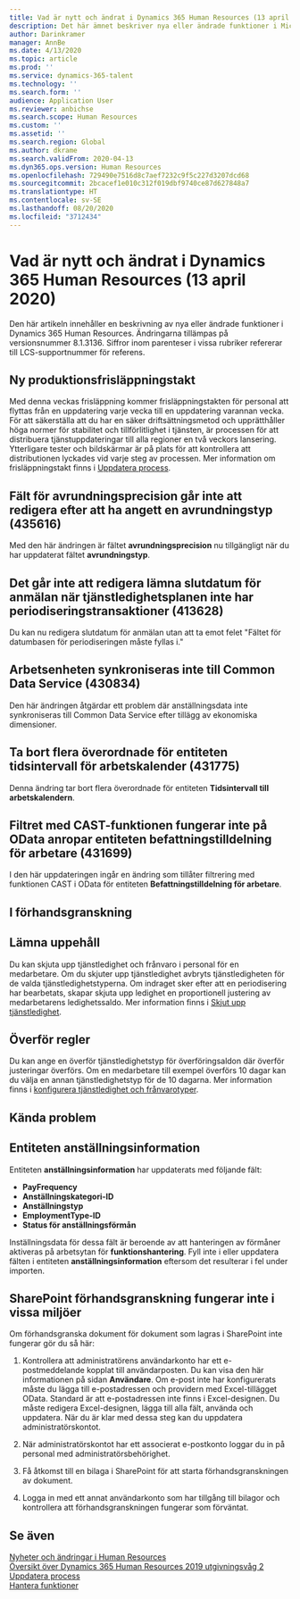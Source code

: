 ```yaml
---
title: Vad är nytt och ändrat i Dynamics 365 Human Resources (13 april 2020)
description: Det här ämnet beskriver nya eller ändrade funktioner i Microsoft Dynamics 365 Human Resources för 13 april 2020.
author: Darinkramer
manager: AnnBe
ms.date: 4/13/2020
ms.topic: article
ms.prod: ''
ms.service: dynamics-365-talent
ms.technology: ''
ms.search.form: ''
audience: Application User
ms.reviewer: anbichse
ms.search.scope: Human Resources
ms.custom: ''
ms.assetid: ''
ms.search.region: Global
ms.author: dkrame
ms.search.validFrom: 2020-04-13
ms.dyn365.ops.version: Human Resources
ms.openlocfilehash: 729490e7516d8c7aef7232c9f5c227d3207dcd68
ms.sourcegitcommit: 2bcacef1e010c312f019dbf9740ce87d627848a7
ms.translationtype: HT
ms.contentlocale: sv-SE
ms.lasthandoff: 08/20/2020
ms.locfileid: "3712434"
---
```

# <a name="whats-new-or-changed-in-dynamics-365-human-resources-april-13-2020"></a>Vad är nytt och ändrat i Dynamics 365 Human Resources (13 april 2020)

Den här artikeln innehåller en beskrivning av nya eller ändrade funktioner i Dynamics 365 Human Resources. Ändringarna tillämpas på versionsnummer 8.1.3136. Siffror inom parenteser i vissa rubriker refererar till LCS-supportnummer för referens.

## <a name="new-production-release-cadence"></a>Ny produktionsfrisläppningstakt

Med denna veckas frisläppning kommer frisläppningstakten för personal att flyttas från en uppdatering varje vecka till en uppdatering varannan vecka. För att säkerställa att du har en säker driftsättningsmetod och upprätthåller höga normer för stabilitet och tillförlitlighet i tjänsten, är processen för att distribuera tjänstuppdateringar till alla regioner en två veckors lansering. Ytterligare tester och bildskärmar är på plats för att kontrollera att distributionen lyckades vid varje steg av processen. Mer information om frisläppningstakt finns i [Uppdatera process](hr-admin-setup-update-process.md).

## <a name="rounding-precision-field-isnt-editable-after-specifying-a-rounding-type-435616"></a>Fält för avrundningsprecision går inte att redigera efter att ha angett en avrundningstyp (435616)

Med den här ändringen är fältet **avrundningsprecision** nu tillgängligt när du har uppdaterat fältet **avrundningstyp**.

## <a name="cant-edit-leave-enrollment-end-date-when-the-leave-plan-doesnt-have-accrual-periods-413628"></a>Det går inte att redigera lämna slutdatum för anmälan när tjänstledighetsplanen inte har periodiseringstransaktioner (413628)

Du kan nu redigera slutdatum för anmälan utan att ta emot felet "Fältet för datumbasen för periodiseringen måste fyllas i."

## <a name="employment-entity-doesnt-sync-to-common-data-service-430834"></a>Arbetsenheten synkroniseras inte till Common Data Service (430834)

Den här ändringen åtgärdar ett problem där anställningsdata inte synkroniseras till Common Data Service efter tillägg av ekonomiska dimensioner. 

## <a name="remove-multi-parenting-for-work-calendar-time-interval-entity-431775"></a>Ta bort flera överordnade för entiteten tidsintervall för arbetskalender (431775)

Denna ändring tar bort flera överordnade för entiteten **Tidsintervall till arbetskalendern**.

## <a name="filter-with-cast-function-doesnt-work-on-odata-call-position-worker-assignment-entity-431699"></a>Filtret med CAST-funktionen fungerar inte på OData anropar entiteten befattningstilldelning för arbetare (431699)

I den här uppdateringen ingår en ändring som tillåter filtrering med funktionen CAST i OData för entiteten **Befattningstilldelning för arbetare**.

## <a name="in-preview"></a>I förhandsgranskning

## <a name="leave-suspension"></a>Lämna uppehåll

Du kan skjuta upp tjänstledighet och frånvaro i personal för en medarbetare. Om du skjuter upp tjänstledighet avbryts tjänstledigheten för de valda tjänstledighetstyperna. Om indraget sker efter att en periodisering har bearbetats, skapar skjuta upp ledighet en proportionell justering av medarbetarens ledighetssaldo. Mer information finns i [Skjut upp tjänstledighet](hr-leave-and-absence-suspend-leave.md).

## <a name="carry-forward-rules"></a>Överför regler

Du kan ange en överför tjänstledighetstyp för överföringsaldon där överför justeringar överförs. Om en medarbetare till exempel överförs 10 dagar kan du välja en annan tjänstledighetstyp för de 10 dagarna. Mer information finns i [konfigurera tjänstledighet och frånvarotyper](hr-leave-and-absence-types.md).

## <a name="known-issues"></a>Kända problem

## <a name="employment-details-entity"></a>Entiteten anställningsinformation

Entiteten **anställningsinformation** har uppdaterats med följande fält:

- **PayFrequency**
- **Anställningskategori-ID**
- **Anställningstyp**
- **EmploymentType-ID**
- **Status för anställningsförmån**

Inställningsdata för dessa fält är beroende av att hanteringen av förmåner aktiveras på arbetsytan för **funktionshantering**. Fyll inte i eller uppdatera fälten i entiteten **anställningsinformation** eftersom det resulterar i fel under importen.

## <a name="sharepoint-preview-doesnt-work-in-some-environments"></a>SharePoint förhandsgranskning fungerar inte i vissa miljöer

Om förhandsgranska dokument för dokument som lagras i SharePoint inte fungerar gör du så här:

1. Kontrollera att administratörens användarkonto har ett e-postmeddelande kopplat till användarposten. Du kan visa den här informationen på sidan **Användare**. Om e-post inte har konfigurerats måste du lägga till e-postadressen och providern med Excel-tillägget OData. Standard är att e-postadressen inte finns i Excel-designen. Du måste redigera Excel-designen, lägga till alla fält, använda och uppdatera. När du är klar med dessa steg kan du uppdatera administratörskontot.

2. När administratörskontot har ett associerat e-postkonto loggar du in på personal med administratörsbehörighet.

3. Få åtkomst till en bilaga i SharePoint för att starta förhandsgranskningen av dokument.

4. Logga in med ett annat användarkonto som har tillgång till bilagor och kontrollera att förhandsgranskningen fungerar som förväntat.

## <a name="see-also"></a>Se även

[Nyheter och ändringar i Human Resources](hr-admin-whats-new.md)</br>
[Översikt över Dynamics 365 Human Resources 2019 utgivningsvåg 2](https://docs.microsoft.com/dynamics365-release-plan/2019wave2/dynamics365-human-resources/)</br>
[Uppdatera process](hr-admin-setup-update-process.md)</br>
[Hantera funktioner](hr-admin-manage-features.md)